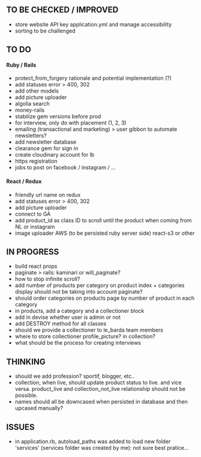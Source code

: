 

## TO BE CHECKED / IMPROVED
* store website API key application.yml and manage accessibility
* sorting to be challenged


## TO DO

#### Ruby / Rails
* protect_from_forgery rationale and potential implementation (?)
* add statuses error > 400, 302
* add other models
* add picture uploader
* algolia search
* money-rails
* stabilize gem versions before prod
* for interview, only do with placement (1, 2, 3)
* emailing (transactional and marketing) > user gibbon to automate newsletters?
* add newsletter database
* clearance gem for sign in
* create cloudinary account for lb
* https registration
* jobs to post on facebook / instagram / ...

#### React / Redux
* friendly url name on redux
* add statuses error > 400, 302
* add picture uploader
* connect to GA
* add product_id as class ID to scroll until the product when coming from NL or instagram
* image uploader AWS (to be persisted ruby server side) react-s3 or other


## IN PROGRESS
* build react props
* paginate > rails: kaminari or will_paginate?
* how to stop infinite scroll?
* add number of products per category on product index + categories display should not be taking into account paginate?
* should order categories on products page by number of product in each category
* in products, add a category and a collectioner block
* add in devise whether user is admin or not
* add DESTROY method for all classes
* should we provide a collectioner to le_barda team members
* where to store collectioner profile_picture? in collection?
* what should be the process for creating interviews


## THINKING
* should we add profession? sportif, blogger, etc..
* collection, when live, should update product status to live. and vice versa. product_live and collection_not_live relationship should not be possible.
* names should all be downcased when persisted in database and then upcased manually?


## ISSUES
* in application.rb, autoload_paths was added to load new folder 'services' (services folder was created by me): not sure best pratice...
